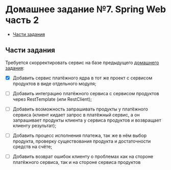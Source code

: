 # Домашнее задание №7. Spring Web часть 2

* [Части задания](#части-задания)

## Части задания
Требуется скорректировать сервис на базе предыдущего [домашнего задания](../homework-spring-3):

- [X] Добавить сервис платёжного ядра в тот же проект с сервисом продуктов в виде отдельного модуля;

- [ ] Добавить интеграцию платёжного сервиса с сервисом продуктов через RestTemplate (или RestClient);

- [ ] Добавить возможность запрашивать продукты у платёжного сервиса (клиент кидает запрос в платёжный сервис, 
а он запрашивает продукты клиента у сервиса продуктов и возвращает клиенту результат);

- [ ] Добавить процесс исполнения платежа, так же в нём выбор продукта, проверку существования продукта 
и достаточности средств на счёте;

- [ ] Добавить возврат ошибок клиенту о проблемах как на стороне платёжного сервиса, так и на стороне сервиса продуктов